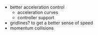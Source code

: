 - better acceleration control
	- acceleration curves
	- controller support
- gridlines? to get a better sense of speed
- momentum collisions
